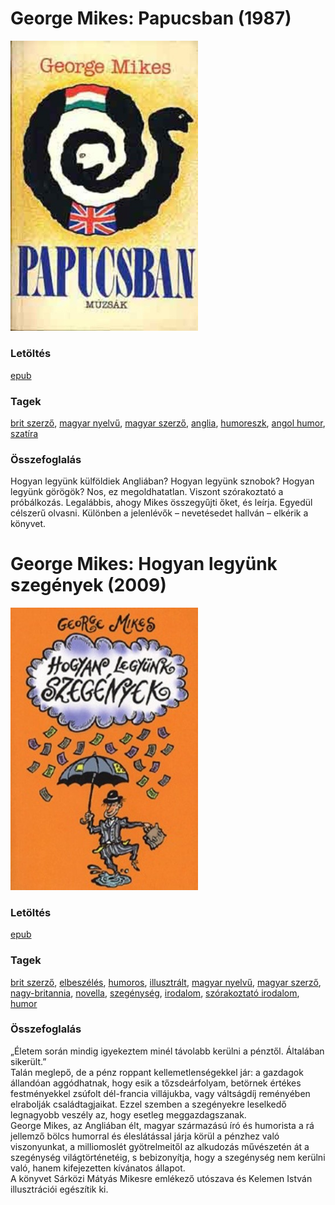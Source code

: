 # <a name="id_406">George Mikes: Papucsban (1987)</a>
<img src="https://github.com/BercziSandor/calibre_lib/raw/main/main/George%20Mikes/Papucsban%20%28406%29/cover.jpg" alt="cover" width="300"/>

### Letöltés
[epub](https://github.com/BercziSandor/calibre_lib/raw/main/main/George%20Mikes/Papucsban%20%28406%29/Papucsban%20-%20George%20Mikes.epub)

### Tagek
[brit szerző](https://github.com/berczisandor/calibre_lib/blob/main/main/_tags/brit%20szerz%c5%91.md), [magyar nyelvű](https://github.com/berczisandor/calibre_lib/blob/main/main/_tags/magyar%20nyelv%c5%b1.md), [magyar szerző](https://github.com/berczisandor/calibre_lib/blob/main/main/_tags/magyar%20szerz%c5%91.md), [anglia](https://github.com/berczisandor/calibre_lib/blob/main/main/_tags/anglia.md), [humoreszk](https://github.com/berczisandor/calibre_lib/blob/main/main/_tags/humoreszk.md), [angol humor](https://github.com/berczisandor/calibre_lib/blob/main/main/_tags/angol%20humor.md), [szatíra](https://github.com/berczisandor/calibre_lib/blob/main/main/_tags/szat%c3%adra.md)

### Összefoglalás
<div>
<p>Hogyan legyünk külföldiek Angliában? Hogyan legyünk sznobok? Hogyan legyünk görögök? Nos, ez megoldhatatlan. Viszont szórakoztató a próbálkozás. Legalábbis, ahogy Mikes összegyűjti őket, és leírja. Egyedül célszerű olvasni. Különben a jelenlévők – nevetésedet hallván – elkérik a könyvet.</p></div>


# <a name="id_985">George Mikes: Hogyan legyünk szegények (2009)</a>
<img src="https://github.com/BercziSandor/calibre_lib/raw/main/main/George%20Mikes/Hogyan%20legyunk%20szegenyek%20%28985%29/cover.jpg" alt="cover" width="300"/>

### Letöltés
[epub](https://github.com/BercziSandor/calibre_lib/raw/main/main/George%20Mikes/Hogyan%20legyunk%20szegenyek%20%28985%29/Hogyan%20legyunk%20szegenyek%20-%20George%20Mikes.epub)

### Tagek
[brit szerző](https://github.com/berczisandor/calibre_lib/blob/main/main/_tags/brit%20szerz%c5%91.md), [elbeszélés](https://github.com/berczisandor/calibre_lib/blob/main/main/_tags/elbesz%c3%a9l%c3%a9s.md), [humoros](https://github.com/berczisandor/calibre_lib/blob/main/main/_tags/humoros.md), [illusztrált](https://github.com/berczisandor/calibre_lib/blob/main/main/_tags/illusztr%c3%a1lt.md), [magyar nyelvű](https://github.com/berczisandor/calibre_lib/blob/main/main/_tags/magyar%20nyelv%c5%b1.md), [magyar szerző](https://github.com/berczisandor/calibre_lib/blob/main/main/_tags/magyar%20szerz%c5%91.md), [nagy-britannia](https://github.com/berczisandor/calibre_lib/blob/main/main/_tags/nagy-britannia.md), [novella](https://github.com/berczisandor/calibre_lib/blob/main/main/_tags/novella.md), [szegénység](https://github.com/berczisandor/calibre_lib/blob/main/main/_tags/szeg%c3%a9nys%c3%a9g.md), [irodalom](https://github.com/berczisandor/calibre_lib/blob/main/main/_tags/irodalom.md), [szórakoztató irodalom](https://github.com/berczisandor/calibre_lib/blob/main/main/_tags/sz%c3%b3rakoztat%c3%b3%20irodalom.md), [humor](https://github.com/berczisandor/calibre_lib/blob/main/main/_tags/humor.md)

### Összefoglalás
<div>
<p>„Életem során mindig igyekeztem minél távolabb kerülni a pénztől. Általában sikerült.”<br>Talán meglepő, de a pénz roppant kellemetlenségekkel jár: a gazdagok állandóan aggódhatnak, hogy esik a tőzsdeárfolyam, betörnek értékes festményekkel zsúfolt dél-francia villájukba, vagy váltságdíj reményében elrabolják családtagjaikat. Ezzel szemben a szegényekre leselkedő legnagyobb veszély az, hogy esetleg meggazdagszanak.<br>George Mikes, az Angliában élt, magyar származású író és humorista a rá jellemző bölcs humorral és éleslátással járja körül a pénzhez való viszonyunkat, a milliomoslét gyötrelmeitől az alkudozás művészetén át a szegénység világtörténetéig, s bebizonyítja, hogy a szegénység nem kerülni való, hanem kifejezetten kívánatos állapot.<br>A könyvet Sárközi Mátyás Mikesre emlékező utószava és Kelemen István illusztrációi egészítik ki.</p></div>


